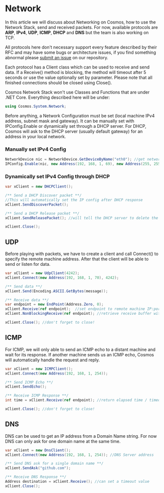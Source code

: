 # Network

In this article we will discuss about Networking on Cosmos, how to use the Network Stack, send and received packets. For now, available protocols are **ARP**, **IPv4**, **UDP**, **ICMP**, **DHCP** and **DNS** but the team is also working on TCP.

All protocols here don't necessary support every feature described by their RFC and may have some bugs or architecture issues, if you find something abnormal please [submit an issue](http://https://github.com/CosmosOS/Cosmos/issues/new/choose "repository") on our repository. 

Each protocol has a Client class which can be used to receive and send data. If a Receive() method is blocking, the method will timeout after 5 seconds or use the value optionally set by parameter. Please note that all finished connections should be closed using Close().

Cosmos Network Stack won't use Classes and Functions that are under .NET Core. Everything described here will be under:
```csharp
using Cosmos.System.Network;
```

Before anything, a Network Configuration must be set (local machine IPv4 address, subnet mask and gateway). It can be manually set with IPConfig.Enable or dynamically set through a DHCP server. For DHCP, Cosmos will ask to the DHCP server (usually default gateway) for an address in your local network.

### Manually set IPv4 Config
```csharp
NetworkDevice nic = NetworkDevice.GetDeviceByName("eth0"); //get network device by name
IPConfig.Enable(nic, new Address(192, 168, 1, 69), new Address(255, 255, 255, 0), new Address(192, 168, 1, 254)); //enable IPv4 configuration
```
### Dynamically set IPv4 Config through DHCP
```csharp
var xClient = new DHCPClient();

/** Send a DHCP Discover packet **/
//This will automatically set the IP config after DHCP response
xClient.SendDiscoverPacket();

/** Send a DHCP Release packet **/
xClient.SendReleasePacket(); //will tell the DHCP server to delete the address

xClient.Close();
```

## UDP
Before playing with packets, we have to create a client and call Connect() to specify the remote machine address. After that the client will be able to send or listen for data.
```csharp
var xClient = new UdpClient(4242);
xClient.Connect(new Address(192, 168, 1, 70), 4242);

/** Send data **/
xClient.Send(Encoding.ASCII.GetBytes(message));

/** Receive data **/
var endpoint = new EndPoint(Address.Zero, 0);
xClient.Receive(ref endpoint);  //set endpoint to remote machine IP:port
xClient.NonBlockingReceive(ref endpoint); //retrieve receive buffer without waiting

xClient.Close(); //don't forget to close!
```

## ICMP
For ICMP, we will only able to send an ICMP echo to a distant machine and wait for its response. If another machine sends us an ICMP echo, Cosmos will automatically handle the request and reply.
```csharp
var xClient = new ICMPClient();
xClient.Connect(new Address(192, 168, 1, 254));

/** Send ICMP Echo **/
xClient.SendEcho();

/** Receive ICMP Response **/
int time = xClient.Receive(ref endpoint); //return elapsed time / timeout if no response

xClient.Close(); //don't forget to close!
```
## DNS
DNS can be used to get an IP address from a Domain Name string. For now DNS can only ask for one domain name at the same time.
```csharp
var xClient = new DnsClient();
xClient.Connect(new Address(192, 168, 1, 254)); //DNS Server address

/** Send DNS ask for a single domain name **/
xClient.SendAsk("github.com");

/** Receive DNS Response **/
Address destination = xClient.Receive(); //can set a timeout value
xClient.Close();
```
